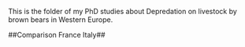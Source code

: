 This is the folder of my PhD studies about Depredation on livestock by brown bears in Western Europe.

##Comparison France Italy##
